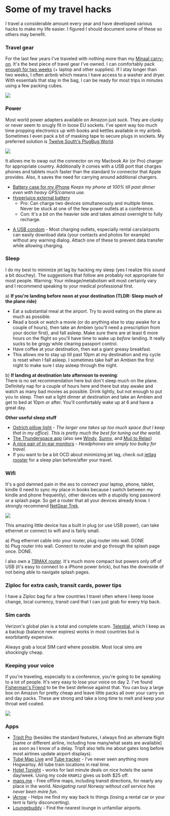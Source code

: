 
# Some of my travel hacks

I travel a considerable amount every year and have developed various hacks to make my life easier. I figured I should document some of these so others may benefit.

### Travel gear
For the last few years I've traveled with nothing more than my [Minaal  carry-on](http://www.minaal.com/products/minaal-carry-on-bag). It's the best piece of travel gear I've owned. I can comfortably pack [enough for two weeks](https://www.youtube.com/watch?v=m3J3nnRrsa8) (+ laptop and other supplies). If I stay longer than two weeks, I often airbnb which means I have access to a washer and dryer. With essentials that stay in the bag, I can be ready for most trips in minutes using a few packing cubes.

![](http://i.imgur.com/xNUpvIL.jpg)

### __Power__  
Most world power adapters available on Amazon just suck. They are clunky or never seem to snugly fit in loose EU sockets. I've spent way too much time propping electronics up with books and kettles available in my airbnb. Sometimes I even pack a bit of masking tape to secure plugs in sockets. My preferred solution is [Twelve South's PlugBug World](https://www.twelvesouth.com/product/plugbug-world). 

![](http://i.imgur.com/QdDbP8u.jpg)

It allows me to swap out the connector on my Macbook Air (or Pro) charger for appropriate country. Additionally it comes with a USB port that charges phones and tablets much faster than the standard `5`v connector that Apple provides. Also, it saves the need for carrying around additional chargers.
* [Battery case for my iPhone](http://www.amazon.com/gp/product/B00QG4YYWY) _Keeps my phone at 100% till past dinner even with heavy GPS/camera use._
* [Hyperjuice external battery](http://www.hypershop.com/products/hyperjuice-plug-18000mah-usb-battery-pack)
    - Pro: Can charge two devices simultaneously and multiple times. Never be stuck at one of the few power outlets at a conference.
    - Con: It's a bit on the heavier side and takes almost overnight to fully recharge.
- [A USB condom](http://www.amazon.com/PortaPow-Charge-Block-Adaptor-SmartCharge/dp/B00T0DW3F8) - Most charging outlets, especially rental cars/airports can easily download data (your contacts and photos for example) without any warning dialog. Attach one of these to prevent data transfer while allowing charging.

### __Sleep__  
I do my best to minimize jet lag by hacking my sleep (yes I realize this sound a bit douchey). The suggestions that follow are probably not appropriate for most people. Warning: Your mileage/metabolism will most certainly vary and I recommend speaking to your medical professional first. 

a) **If you're landing before noon at your destination (TLDR: Sleep much of the plane ride)**  
- Eat a substantial meal at the airport. Try to avoid eating on the plane as much as possible.  
- Read a book or watch a movie (or do anything else to stay awake for a couple of hours), then take an Ambien (you'll need a prescription from your doctor first), and fall asleep. Make sure there are at least 6 more hours on the flight so you'll have time to wake up _before_ landing. It really sucks to be grogy while clearing passport control.
- Have coffee at your destination, then eat a giant greasy breakfast.  
- This allows me to stay up till past 10pm at my destination and my cycle is reset when I fall asleep. I sometimes take half an Ambien the first night to make sure I stay asleep through the night. 

b) **If landing at destination late afternoon to evening**:  
There is no set recommendation here but don't sleep much on the plane. Definitely nap for a couple of hours here and there but stay awake and watch as many bad movies as possible. Drink lightly, but not enough to put you to sleep. Then eat a light dinner at destination and take an Ambien and get to bed at 10pm or after. You'll comfortably wake up at 6 and have a great day.

**Other useful sleep stuff**

* [Ostrich pillow light](http://www.ostrichpillow.com/ostrich-pillow-light/) - _The larger one takes up too much space (but I keep that in my office). This is pretty much the best for tuning out the world._
* [The Thunderspace app](http://thunderspace.me/) (also see [Windy](http://windy.fm/), [Sunny](http://getsunnyapp.com/), and [Muji to Relax](https://itunes.apple.com/us/app/muji-to-relax/id893570078?mt=8))
* [A nice pair of in-ear monitors](http://www.earphonesolutions.com/westone-w50.html) - _Headphones are simply too bulky for travel._
* If you want to be a bit OCD about minimizing jet lag, check out [jetlag rooster](http://www.jetlagrooster.com/) for a sleep plan before/after your travel.


### __Wifi__  

It's a god damned pain in the ass to connect your laptop, phone, tablet, kindle (I need to sync my place in books because I switch between my kindle and phone frequently), other devices with a stupidly long password or a splash page. So get a router that all your devices already know. I strongly recommend [NetGear Trek](http://www.amazon.com/gp/product/B00HQ883T4). 


![](http://core0.staticworld.net/images/article/2014/05/netgear_trek-100266044-large.png)

This amazing little device has a built in plug (or use USB power), can take ethernet or connect to wifi and is fairly small.

a) Plug ethernet cable into your router, plug router into wall. DONE  
b) Plug router into wall. Connect to router and go through the splash page once. DONE.

I also own a [TBMAX router](http://www.amazon.com/gp/product/B00PNJRDT4). It's much more compact but powers only off of USB (it's easy to connect to a iPhone power brick), but has the downside of not being able to navigate splash pages.

### Ziploc for extra cash, transit cards, power tips

I have a Ziploc bag for a few countries I travel often where I keep loose change, local currency, transit card that I can just grab for every trip back. 

### Sim cards

Verizon's global plan is a total and complete scam. [Telestial](http://www.telestial.com/), which I keep as a backup (balance never expires) works in most countries but is exorbitantly expensive. 

Always grab a local SIM card where possible. Most local sims are shockingly cheap. 

### __Keeping your voice__  

If you're traveling, especially to a conference, you're going to be speaking to a lot of people. It's very easy to lose your voice on day 2. I've found [Fisherman's Friend](http://www.amazon.com/gp/product/B000UD4YSQ) to be the best defense against that. You can buy a large box on Amazon for pretty cheap and leave little packs all over your carry on and day packs. These are strong and take a long time to melt and keep your throat well coated.

![](https://farm1.staticflickr.com/586/21780360192_c8eae9754a_k.jpg)
### Apps

* [TripIt Pro](https://www.tripit.com/pro) (besides the standard features, I always find an alternate flight [same or different airline, including how many/what seats are available] as soon as I know of a delay. TripIt also tells me about gates long before most airlines update airport displays).
* [Tube Map Live](http://tubemaplive.co/) and [Tube tracker](https://itunes.apple.com/us/app/london-tube-tracker/id441139371?mt=8) - I've never seen anything more Hogwartsy. All tube train locations in real time.
* [Hotel Tonight](https://www.hoteltonight.com/) - works for last minute deals on nice hotels the same day/week. Using my code `KRAM12` gives us both $25 off. 
* [maps.me](http://maps.me/en/home) - Free offline maps, including transit directions, for nearly any place in the world. _Navigating rural Norway without cell service has never been more fun._
* [iArrow](http://iarw.me/) - Helps me find my way back to things (losing a rental car or your tent is fairly disconcerting).
* [Loungebuddy](http://www.loungebuddy.com/) - Find the nearest lounge in unfamiliar airports.
